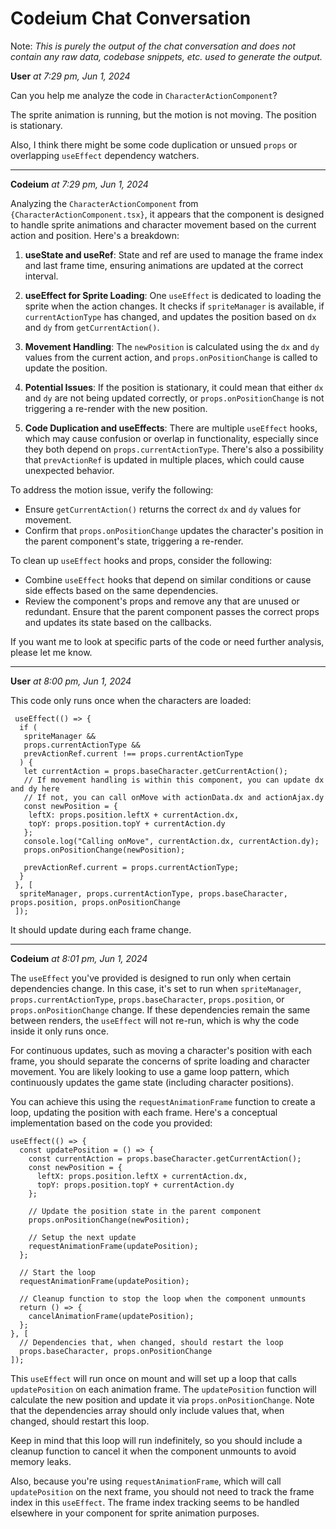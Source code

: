 # Codeium Chat Conversation

Note: _This is purely the output of the chat conversation and does not contain any raw data, codebase snippets, etc. used to generate the output._

**User** _at 7:29 pm, Jun 1, 2024_

Can you help me analyze the code in `CharacterActionComponent`?

The sprite animation is running, but the motion is not moving. The position is stationary.

Also, I think there might be some code duplication or unsued `props` or overlapping `useEffect` dependency watchers.

---

**Codeium** _at 7:29 pm, Jun 1, 2024_

Analyzing the `CharacterActionComponent` from `{CharacterActionComponent.tsx}`, it appears that the component is designed to handle sprite animations and character movement based on the current action and position. Here's a breakdown:

1. **useState and useRef**: State and ref are used to manage the frame index and last frame time, ensuring animations are updated at the correct interval.

2. **useEffect for Sprite Loading**: One `useEffect` is dedicated to loading the sprite when the action changes. It checks if `spriteManager` is available, if `currentActionType` has changed, and updates the position based on `dx` and `dy` from `getCurrentAction()`.

3. **Movement Handling**: The `newPosition` is calculated using the `dx` and `dy` values from the current action, and `props.onPositionChange` is called to update the position.

4. **Potential Issues**: If the position is stationary, it could mean that either `dx` and `dy` are not being updated correctly, or `props.onPositionChange` is not triggering a re-render with the new position.

5. **Code Duplication and useEffects**: There are multiple `useEffect` hooks, which may cause confusion or overlap in functionality, especially since they both depend on `props.currentActionType`. There's also a possibility that `prevActionRef` is updated in multiple places, which could cause unexpected behavior.

To address the motion issue, verify the following:
- Ensure `getCurrentAction()` returns the correct `dx` and `dy` values for movement.
- Confirm that `props.onPositionChange` updates the character's position in the parent component's state, triggering a re-render.

To clean up `useEffect` hooks and props, consider the following:
- Combine `useEffect` hooks that depend on similar conditions or cause side effects based on the same dependencies.
- Review the component's props and remove any that are unused or redundant. Ensure that the parent component passes the correct props and updates its state based on the callbacks.

If you want me to look at specific parts of the code or need further analysis, please let me know.

---

**User** _at 8:00 pm, Jun 1, 2024_

This code only runs once when the characters are loaded:

```tsx
 useEffect(() => {
  if (
   spriteManager &&
   props.currentActionType &&
   prevActionRef.current !== props.currentActionType
  ) {
   let currentAction = props.baseCharacter.getCurrentAction();
   // If movement handling is within this component, you can update dx and dy here
   // If not, you can call onMove with actionData.dx and actionAjax.dy
   const newPosition = {
    leftX: props.position.leftX + currentAction.dx,
    topY: props.position.topY + currentAction.dy
   };
   console.log("Calling onMove", currentAction.dx, currentAction.dy);
   props.onPositionChange(newPosition);

   prevActionRef.current = props.currentActionType;
  }
 }, [
  spriteManager, props.currentActionType, props.baseCharacter, props.position, props.onPositionChange
 ]);
```

It should update during each frame change.

---

**Codeium** _at 8:01 pm, Jun 1, 2024_

The `useEffect` you've provided is designed to run only when certain dependencies change. In this case, it's set to run when `spriteManager`, `props.currentActionType`, `props.baseCharacter`, `props.position`, or `props.onPositionChange` change. If these dependencies remain the same between renders, the `useEffect` will not re-run, which is why the code inside it only runs once.

For continuous updates, such as moving a character's position with each frame, you should separate the concerns of sprite loading and character movement. You are likely looking to use a game loop pattern, which continuously updates the game state (including character positions).

You can achieve this using the `requestAnimationFrame` function to create a loop, updating the position with each frame. Here's a conceptual implementation based on the code you provided:

```tsx
useEffect(() => {
  const updatePosition = () => {
    const currentAction = props.baseCharacter.getCurrentAction();
    const newPosition = {
      leftX: props.position.leftX + currentAction.dx,
      topY: props.position.topY + currentAction.dy
    };

    // Update the position state in the parent component
    props.onPositionChange(newPosition);

    // Setup the next update
    requestAnimationFrame(updatePosition);
  };

  // Start the loop
  requestAnimationFrame(updatePosition);

  // Cleanup function to stop the loop when the component unmounts
  return () => {
    cancelAnimationFrame(updatePosition);
  };
}, [
  // Dependencies that, when changed, should restart the loop
  props.baseCharacter, props.onPositionChange
]);
```

This `useEffect` will run once on mount and will set up a loop that calls `updatePosition` on each animation frame. The `updatePosition` function will calculate the new position and update it via `props.onPositionChange`. Note that the dependencies array should only include values that, when changed, should restart this loop.

Keep in mind that this loop will run indefinitely, so you should include a cleanup function to cancel it when the component unmounts to avoid memory leaks.

Also, because you're using `requestAnimationFrame`, which will call `updatePosition` on the next frame, you should not need to track the frame index in this `useEffect`. The frame index tracking seems to be handled elsewhere in your component for sprite animation purposes.